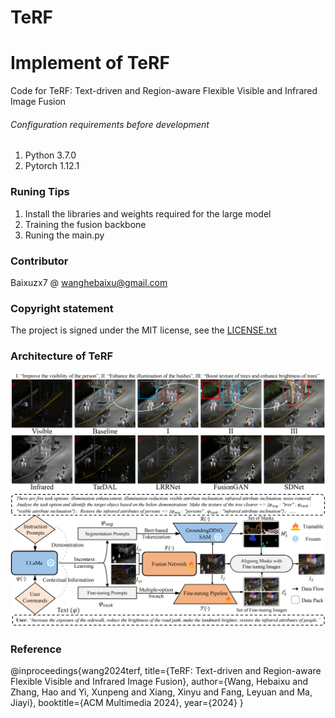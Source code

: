 # TeRF

# Implement of TeRF

Code for TeRF: Text-driven and Region-aware Flexible Visible and Infrared Image Fusion


###### Configuration requirements before development

1. Python  3.7.0
2. Pytorch 1.12.1

### Runing Tips

1. Install the libraries and weights required for the large model
2. Training the fusion backbone
3. Runing the main.py
   
### Contributor

Baixuzx7 @ wanghebaixu@gmail.com

### Copyright statement

The project is signed under the MIT license, see the [LICENSE.txt](https://github.com/Baixuzx7/TeRF/main/LICENSE.txt)

### Architecture of TeRF
![characteristic](images/demonstration.png)
![overview](images/architecture.png)

### Reference
@inproceedings{wang2024terf,
  title={TeRF: Text-driven and Region-aware Flexible Visible and Infrared Image Fusion},
  author={Wang, Hebaixu and Zhang, Hao and Yi, Xunpeng and Xiang, Xinyu and Fang, Leyuan and Ma, Jiayi},
  booktitle={ACM Multimedia 2024},
  year={2024}
}
```
